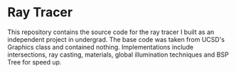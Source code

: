 # Ray Tracer
This repository contains the source code for the ray tracer I built as an independent project in undergrad. The base code was taken from UCSD's Graphics class and contained nothing. Implementations include intersections, ray casting, materials, global illumination techniques and BSP Tree for speed up. 
